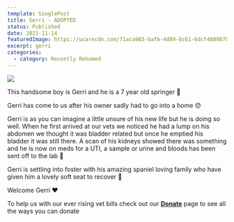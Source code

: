 ```yaml
---
template: SinglePost
title: Gerri - ADOPTED
status: Published
date: 2021-11-14
featuredImage: https://ucarecdn.com/71aca983-bafb-4d89-8c61-6dcf480987bc/-/crop/514x322/86,0/-/preview/
excerpt: gerri
categories:
  - category: Recently Rehomed
---
```

![](https://ucarecdn.com/b42c366b-1458-4571-8dc8-95f47901bb0f/-/preview/)

This handsome boy is Gerri and he is a 7 year old springer 🐶

Gerri has come to us after his owner sadly had to go into a home 😞

Gerri is as you can imagine a little unsure of his new life but he is doing so well. When he first arrived at our vets we noticed he had a lump on his abdomen we thought it was bladder related but once he emptied his bladder it was still there. A scan of his kidneys showed there was something and he is now on meds for a UTI, a sample or urine and bloods has been sent off to the lab 🧪

Gerri is settling into foster with his amazing spaniel loving family who have given him a lovely soft seat to recover 🥰

Welcome Gerri ❤️

To help us with our ever rising vet bills check out our **[ Donate](https://www.friendsofrescueni.com/donate/)** page to see all the ways you can donate